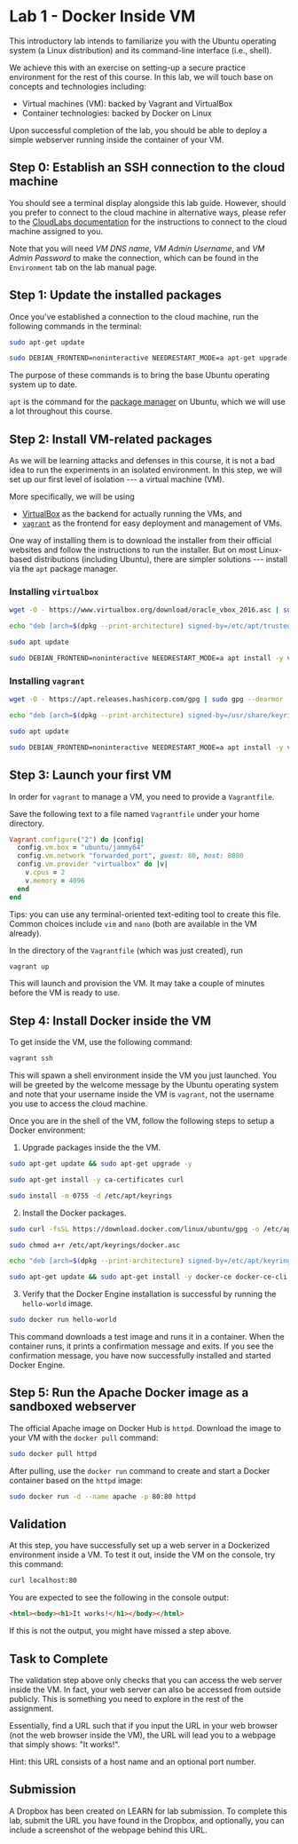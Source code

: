 # Lab 1 - Docker Inside VM

This introductory lab intends to familiarize you with
the Ubuntu operating system (a Linux distribution) and
its command-line interface (i.e., shell).

We achieve this with an exercise on
setting-up a secure practice environment for the rest of this course.
In this lab, we will touch base on concepts and technologies including:

- Virtual machines (VM): backed by Vagrant and VirtualBox
- Container technologies: backed by Docker on Linux

Upon successful completion of the lab,
you should be able to deploy a simple webserver
running inside the container of your VM.

## Step 0: Establish an SSH connection to the cloud machine

You should see a terminal display alongside this lab guide.
However, should you prefer to connect to the cloud machine in alternative ways,
please refer to the [CloudLabs documentation](https://docs.cloudlabs.ai/Learner/ConnectToTheVM)
for the instructions to connect to the cloud machine assigned to you.

Note that you will need
*VM DNS name*, *VM Admin Username*, and *VM Admin Password*
to make the connection,
which can be found in the `Environment` tab on the lab manual page.

## Step 1: Update the installed packages

Once you've established a connection to the cloud machine,
run the following commands in the terminal:

```bash
sudo apt-get update
```
```bash
sudo DEBIAN_FRONTEND=noninteractive NEEDRESTART_MODE=a apt-get upgrade -y
```

The purpose of these commands is to bring the base Ubuntu operating system
up to date.

`apt` is the command for the [package manager](https://ubuntu.com/server/docs/package-management)
on Ubuntu, which we will use a lot throughout this course.

## Step 2: Install VM-related packages

As we will be learning attacks and defenses in this course,
it is not a bad idea to run the experiments in an isolated environment.
In this step, we will set up our first level of isolation ---
a virtual machine (VM).

More specifically, we will be using
- [VirtualBox](https://www.virtualbox.org/) as the backend
  for actually running the VMs, and
- [`vagrant`](https://www.vagrantup.com/) as the frontend
  for easy deployment and management of VMs.

One way of installing them is to download the installer from their
official websites and follow the instructions to run the installer.
But on most Linux-based distributions (including Ubuntu),
there are simpler solutions --- install via the `apt` package manager.

### Installing `virtualbox`

```bash
wget -O - https://www.virtualbox.org/download/oracle_vbox_2016.asc | sudo gpg --dearmor -o /etc/apt/trusted.gpg.d/virtualbox.gpg
```
```bash
echo "deb [arch=$(dpkg --print-architecture) signed-by=/etc/apt/trusted.gpg.d/virtualbox.gpg] http://download.virtualbox.org/virtualbox/debian $(lsb_release -cs) contrib" | sudo tee /etc/apt/sources.list.d/virtualbox.list
```
```bash
sudo apt update
```
```bash
sudo DEBIAN_FRONTEND=noninteractive NEEDRESTART_MODE=a apt install -y virtualbox-7.1
```

### Installing `vagrant`

```bash
wget -O - https://apt.releases.hashicorp.com/gpg | sudo gpg --dearmor -o /usr/share/keyrings/hashicorp-archive-keyring.gpg
```
```bash
echo "deb [arch=$(dpkg --print-architecture) signed-by=/usr/share/keyrings/hashicorp-archive-keyring.gpg] https://apt.releases.hashicorp.com $(lsb_release -cs) main" | sudo tee /etc/apt/sources.list.d/hashicorp.list
```
```bash
sudo apt update
```
```bash
sudo DEBIAN_FRONTEND=noninteractive NEEDRESTART_MODE=a apt install -y vagrant
```

## Step 3: Launch your first VM

In order for `vagrant` to manage a VM,
you need to provide a `Vagrantfile`.

Save the following text to a file named `Vagrantfile`
under your home directory.
```rb
Vagrant.configure("2") do |config|
  config.vm.box = "ubuntu/jammy64"
  config.vm.network "forwarded_port", guest: 80, host: 8080
  config.vm.provider "virtualbox" do |v|
    v.cpus = 2
    v.memory = 4096
  end
end
```

Tips: you can use any terminal-oriented text-editing tool
to create this file. Common choices include `vim` and `nano`
(both are available in the VM already).

In the directory of the `Vagrantfile` (which was just created), run

```bash
vagrant up
```

This will launch and provision the VM.
It may take a couple of minutes before the VM is ready to use.

## Step 4: Install Docker inside the VM

To get inside the VM, use the following command:

```bash
vagrant ssh
```

This will spawn a shell environment inside the VM you just launched.
You will be greeted by the welcome message by the Ubuntu operating system
and note that your username inside the VM is `vagrant`,
not the username you use to access the cloud machine.

Once you are in the shell of the VM,
follow the following steps to setup a Docker environment:

1. Upgrade packages inside the the VM.

```bash
sudo apt-get update && sudo apt-get upgrade -y
```
```bash
sudo apt-get install -y ca-certificates curl
```
```bash
sudo install -m 0755 -d /etc/apt/keyrings
```

2. Install the Docker packages.

```bash
sudo curl -fsSL https://download.docker.com/linux/ubuntu/gpg -o /etc/apt/keyrings/docker.asc
```
```bash
sudo chmod a+r /etc/apt/keyrings/docker.asc
```
```bash
echo "deb [arch=$(dpkg --print-architecture) signed-by=/etc/apt/keyrings/docker.asc] https://download.docker.com/linux/ubuntu $(lsb_release -cs) stable" | sudo tee /etc/apt/sources.list.d/docker.list
```
```bash
sudo apt-get update && sudo apt-get install -y docker-ce docker-ce-cli containerd.io docker-buildx-plugin docker-compose-plugin
```

3. Verify that the Docker Engine installation is successful
   by running the `hello-world` image.

```bash
sudo docker run hello-world
```

This command downloads a test image and runs it in a container.
When the container runs, it prints a confirmation message and exits.
If you see the confirmation message,
you have now successfully installed and started Docker Engine.

## Step 5: Run the Apache Docker image as a sandboxed webserver

The official Apache image on Docker Hub is `httpd`.
Download the image to your VM with the `docker pull` command:

```bash
sudo docker pull httpd
```

After pulling,
use the `docker run` command to create and start a Docker container
based on the `httpd` image:

```bash
sudo docker run -d --name apache -p 80:80 httpd
```

## Validation

At this step, you have successfully set up a web server
in a Dockerized environment inside a VM. To test it out,
inside the VM on the console, try this command:
```bash
curl localhost:80
```

You are expected to see the following in the console output:
```html
<html><body><h1>It works!</h1></body></html>
```
If this is not the output, you might have missed a step above.

## Task to Complete

The validation step above only checks that you can access the web server
inside the VM. In fact, your web server can also be accessed
from outside publicly. This is something you need to explore
in the rest of the assignment.

Essentially, find a URL such that if you input the URL in your web browser
(not the web browser inside the VM), the URL will lead you to a webpage
that simply shows: "It works!".

Hint: this URL consists of a host name and an optional port number.

## Submission

A Dropbox has been created on LEARN for lab submission.
To complete this lab, submit the URL you have found in the Dropbox,
and optionally, you can include a screenshot of the webpage behind this URL.
